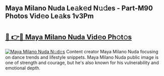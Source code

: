 ## Maya Milano Nuda Le𝚊k𝚎d N𝚞𝚍es - Part-M90 Photos Vid𝚎o Le𝚊ks 1v3Pm

# <h2><a href="http://fbeeibb.evod.top/?m=Maya+Milano+Nuda">🔗 👉🔴 Maya Milano Nuda Vid𝚎o Ph𝚘t𝚘s</a></h2>

[![Maya Milano Nuda N𝚞d𝚎s](https://i.imgur.com/8V9OHl7.gif)](http://fbeeibb.evod.top/?m=Maya+Milano+Nuda)
Content creator Maya Milano Nuda focusing on dance trends and lifestyle snippets. Maya Milano Nuda public image is one of strength and courage, but he's also known for his vulnerability and emotional depth. 
